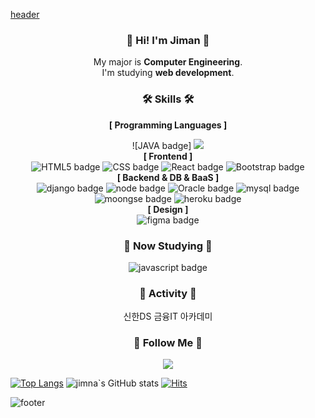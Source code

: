 [header](https://capsule-render.vercel.app/api?type=waving&color=0:614385,100:516395&height=170&section=header&text=Tae%20young&fontSize=30&fontColor=ffffff&animation=fadeIn&fontAlignY=25&desc=Thank%20you%20for%20your%20visiting&descAlignY=45&&descSize=15)

<div align="center">
  
### :wave: Hi! I'm Jiman :wave:
My major is **Computer Engineering**.<br> I'm studying **web development**. <br>

### 🛠️ Skills 🛠️
**[ Programming Languages ]**<br>

![JAVA badge]	<img src="https://img.shields.io/badge/java-%23007396.svg?&style=for-the-badge&logo=java&logoColor=white" />
<br>
**[ Frontend ]**<br>
![HTML5 badge](https://img.shields.io/badge/-HTML5-%23F7DF1E?style=flat-square&logo=HTML5&logoColor=white&color=E34F26)
![CSS badge](https://img.shields.io/badge/-CSS3-%23F7DF1E?style=flat-square&logo=CSS3&logoColor=white&color=1572B6)
![React badge](https://img.shields.io/badge/-REACT-%23F7DF1E?style=flat-square&logo=React&logoColor=black&color=61DAFB)
![Bootstrap badge](https://img.shields.io/badge/-Bootstrap-%23F7DF1E?style=flat-square&logo=Bootstrap&logoColor=white&color=7952B3)<br>
**[ Backend & DB & BaaS ]**<br>
![django badge](https://img.shields.io/badge/-Django-%23F7DF1E?style=flat-square&logo=Django&logoColor=white&color=092E20)
![node badge](https://img.shields.io/badge/-Node.js-%23F7DF1E?style=flat-square&logo=Node.js&logoColor=white&color=339933)
![Oracle badge](https://img.shields.io/badge/-Oracle-%23F7DF1E?style=flat-square&logo=Oracle&logoColor=white&color=F80000)
![mysql badge](https://img.shields.io/badge/-MySQL-%23F7DF1E?style=flat-square&logo=MySQL&logoColor=white&color=4479A1)
![moongse badge](https://img.shields.io/badge/-MongoDB-%23F7DF1E?style=flat-square&logo=MongoDB&logoColor=white&color=47A248)
![heroku badge](https://img.shields.io/badge/-Heroku-%23F7DF1E?style=flat-square&logo=Heroku&logoColor=white&color=430098)<br>
**[ Design ]**<br>
![figma badge](https://img.shields.io/badge/-Figma-%23F7DF1E?style=flat-square&logo=Figma&logoColor=white&color=F24E1E)

### 📖 Now Studying 📖
![javascript badge](https://img.shields.io/badge/-JAVASCRIPT-%23F7DF1E?style=flat-square&logo=JavaScript&logoColor=black)

### 🦁 Activity 🦁
신한DS 금융IT 아카데미
 
### 🥰 Follow Me 🥰
<a href="https://blog.naver.com/mongdoonim"><img src="https://blog.naver.com/PostList.naver?blogId=mongdoonim&widgetTypeCall=true&topReferer=https%3A%2F%2Fwww.naver.com%2F&directAccess=true#"/></a>
</div>


[![Top Langs](https://github-readme-stats.vercel.app/api/top-langs/?username=jiman-you)](https://github.com/anuraghazra/github-readme-stats)
![jimna`s GitHub stats](https://github-readme-stats.vercel.app/api?username=jiman-you&show_icons=true&theme=radical)
[![Hits](https://hits.seeyoufarm.com/api/count/incr/badge.svg?url=https%3A%2F%2Fgithub.com%2Fjiman-you%2Fhit-counter&count_bg=%2379C83D&title_bg=%23555555&icon=github.svg&icon_color=%23E7E7E7&title=hits&edge_flat=false)](https://hits.seeyoufarm.com)

![footer](https://capsule-render.vercel.app/api?section=footer&type=waving&color=0:614385,100:516395)

